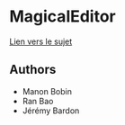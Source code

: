 # MagicalEditor

[Lien vers le sujet](https://github.com/sbegaudeau/alma-m2-2015/blob/gh-pages/mda.md)

## Authors
* Manon Bobin
* Ran Bao
* Jérémy Bardon
